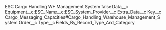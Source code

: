 <?xml version="1.0" encoding="UTF-8"?>
<CustomMetadata xmlns="http://soap.sforce.com/2006/04/metadata" xmlns:xsi="http://www.w3.org/2001/XMLSchema-instance" xmlns:xsd="http://www.w3.org/2001/XMLSchema">
    <label>ESC Cargo Handling WH Management System</label>
    <protected>false</protected>
    <values>
        <field>Data__c</field>
        <value xsi:type="xsd:string">Equipment__c;ESC_Name__c;ESC_System_Provider__c</value>
    </values>
    <values>
        <field>Extra_Data__c</field>
        <value xsi:type="xsd:string"></value>
    </values>
    <values>
        <field>Key__c</field>
        <value xsi:type="xsd:string">Cargo_Messaging_Capacities#Cargo_Handling_Warehouse_Management_System</value>
    </values>
    <values>
        <field>Order__c</field>
        <value xsi:nil="true"/>
    </values>
    <values>
        <field>Type__c</field>
        <value xsi:type="xsd:string">Fields_By_Record_Type_And_Category</value>
    </values>
</CustomMetadata>
